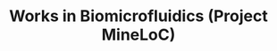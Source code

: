 ---
title: "Works in Biomicrofluidics (Project MineLoC)"
excerpt: "Projects done in Biomicrofluidics Lab. KAIST"
permalink: /projects/labonachip
breadcrumb: true
share: true
classes: wide
read_time: false
header:
  teaser: /assets/images/mineloc_teaser.png
redirect_to:
  - /experiences/labonachip
---